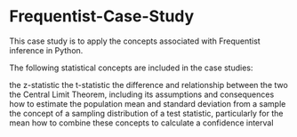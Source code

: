 # Frequentist-Case-Study
This case study is to apply the concepts associated with Frequentist inference in Python.

The following statistical concepts are included in the case studies:

the z-statistic
the t-statistic
the difference and relationship between the two
the Central Limit Theorem, including its assumptions and consequences
how to estimate the population mean and standard deviation from a sample
the concept of a sampling distribution of a test statistic, particularly for the mean
how to combine these concepts to calculate a confidence interval
